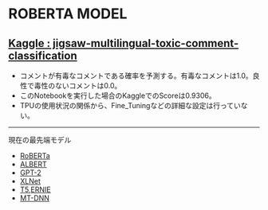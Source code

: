 # ROBERTA MODEL
[Kaggle : jigsaw-multilingual-toxic-comment-classification](https://www.kaggle.com/c/jigsaw-multilingual-toxic-comment-classification/data) 
---
- コメントが有毒なコメントである確率を予測する。有毒なコメントは1.0。良性で毒性のないコメントは0.0。
- このNotebookを実行した場合のKaggleでのScoreは0.9306。
- TPUの使用状況の関係から、Fine_Tuningなどの詳細な設定は行っていない。
---
現在の最先端モデル
- [RoBERTa](https://arxiv.org/abs/1907.11692)
- [ALBERT](https://arxiv.org/abs/1909.11942)
- [GPT-2](https://github.com/openai/gpt-2)
- [XLNet](https://arxiv.org/abs/1906.08237)
- [T5](https://arxiv.org/abs/1910.10683),[ERNIE](https://github.com/PaddlePaddle/ERNIE)
- [MT-DNN](https://github.com/namisan/mt-dnn)
